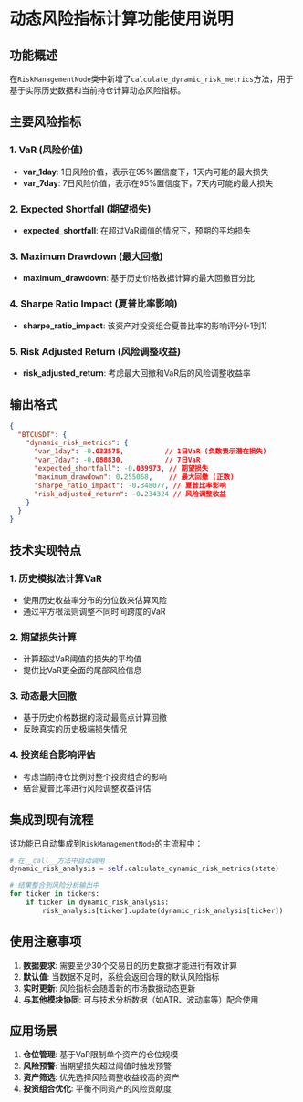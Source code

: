 # 动态风险指标计算功能使用说明

## 功能概述

在`RiskManagementNode`类中新增了`calculate_dynamic_risk_metrics`方法，用于基于实际历史数据和当前持仓计算动态风险指标。

## 主要风险指标

### 1. VaR (风险价值)
- **var_1day**: 1日风险价值，表示在95%置信度下，1天内可能的最大损失
- **var_7day**: 7日风险价值，表示在95%置信度下，7天内可能的最大损失

### 2. Expected Shortfall (期望损失)
- **expected_shortfall**: 在超过VaR阈值的情况下，预期的平均损失

### 3. Maximum Drawdown (最大回撤)
- **maximum_drawdown**: 基于历史价格数据计算的最大回撤百分比

### 4. Sharpe Ratio Impact (夏普比率影响)
- **sharpe_ratio_impact**: 该资产对投资组合夏普比率的影响评分(-1到1)

### 5. Risk Adjusted Return (风险调整收益)
- **risk_adjusted_return**: 考虑最大回撤和VaR后的风险调整收益率

## 输出格式

```json
{
  "BTCUSDT": {
    "dynamic_risk_metrics": {
      "var_1day": -0.033575,          // 1日VaR (负数表示潜在损失)
      "var_7day": -0.088830,          // 7日VaR
      "expected_shortfall": -0.039973, // 期望损失
      "maximum_drawdown": 0.255068,    // 最大回撤 (正数)
      "sharpe_ratio_impact": -0.348077, // 夏普比率影响
      "risk_adjusted_return": -0.234324 // 风险调整收益
    }
  }
}
```

## 技术实现特点

### 1. 历史模拟法计算VaR
- 使用历史收益率分布的分位数来估算风险
- 通过平方根法则调整不同时间跨度的VaR

### 2. 期望损失计算
- 计算超过VaR阈值的损失的平均值
- 提供比VaR更全面的尾部风险信息

### 3. 动态最大回撤
- 基于历史价格数据的滚动最高点计算回撤
- 反映真实的历史极端损失情况

### 4. 投资组合影响评估
- 考虑当前持仓比例对整个投资组合的影响
- 结合夏普比率进行风险调整收益评估

## 集成到现有流程

该功能已自动集成到`RiskManagementNode`的主流程中：

```python
# 在__call__方法中自动调用
dynamic_risk_analysis = self.calculate_dynamic_risk_metrics(state)

# 结果整合到风险分析输出中
for ticker in tickers:
    if ticker in dynamic_risk_analysis:
        risk_analysis[ticker].update(dynamic_risk_analysis[ticker])
```

## 使用注意事项

1. **数据要求**: 需要至少30个交易日的历史数据才能进行有效计算
2. **默认值**: 当数据不足时，系统会返回合理的默认风险指标
3. **实时更新**: 风险指标会随着新的市场数据动态更新
4. **与其他模块协同**: 可与技术分析数据（如ATR、波动率等）配合使用

## 应用场景

1. **仓位管理**: 基于VaR限制单个资产的仓位规模
2. **风险预警**: 当期望损失超过阈值时触发预警
3. **资产筛选**: 优先选择风险调整收益较高的资产
4. **投资组合优化**: 平衡不同资产的风险贡献度